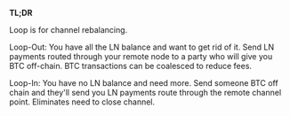 ---
---

**TL;DR**

Loop is for channel rebalancing.

Loop-Out: You have all the LN balance and want to get rid of it. Send LN payments routed through your remote node to a party who will give you BTC off-chain. BTC transactions can be coalesced to reduce fees.

Loop-In: You have no LN balance and need more. Send someone BTC off chain and they'll send you LN payments route through the remote channel point. Eliminates need to close channel.
